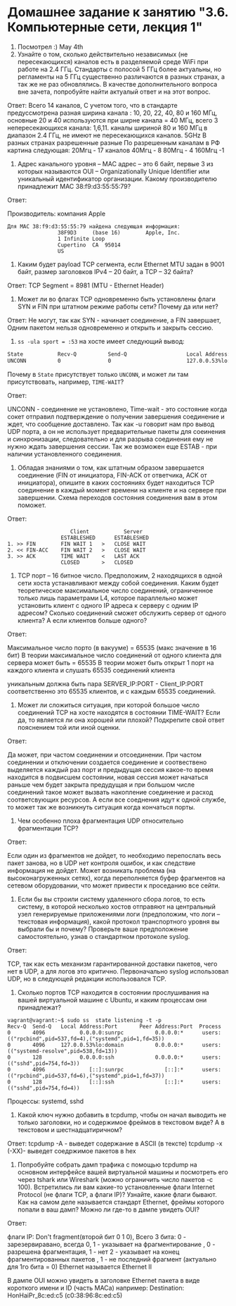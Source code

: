 # Домашнее задание к занятию "3.6. Компьютерные сети, лекция 1"

1. Посмотрел :) May 4th
1. Узнайте о том, сколько действительно независимых (не пересекающихся) каналов есть в разделяемой среде WiFi при работе на 2.4 ГГц. Стандарты с полосой 5 ГГц более актуальны, но регламенты на 5 ГГц существенно различаются в разных странах, а так же не раз обновлялись. В качестве дополнительного вопроса вне зачета, попробуйте найти актуалый ответ и на этот вопрос.

Ответ:
Всего 14 каналов, 
С учетом того, что в стандарте предуссмотрена разная ширина канала : 10, 20, 22, 40, 80 и 160 МГц, основные 20 и 40 используются
при ширне канала = 40 МГц, всего 3 непересекающихся канала: 1,6,11.
каналы шириной 80 и 160 МГц в диапазон 2.4 ГГц, не имеют не пересекающихся каналов.
5GHz
В разных странах разрешенные разные 
По разрешенным каналам в РФ картина следующая:
20Мгц - 17 каналов
40Мгц - 8
80Мгц - 4
160Мгц -1


1. Адрес канального уровня – MAC адрес – это 6 байт, первые 3 из которых называются OUI – Organizationally Unique Identifier или уникальный идентификатор организации. Какому производителю принадлежит MAC 38:f9:d3:55:55:79?

Ответ:

Производитель: компания Apple
```
Для MAC 38:f9:d3:55:55:79 найдена следующая информация:
				38F9D3     (base 16)		Apple, Inc.
				1 Infinite Loop
				Cupertino  CA  95014
				US
```
1. Каким будет payload TCP сегмента, если Ethernet MTU задан в 9001 байт, размер заголовков IPv4 – 20 байт, а TCP – 32 байта?

Ответ:
TCP Segment = 8981 (MTU - Ethernet Header)

1. Может ли во флагах TCP одновременно быть установлены флаги SYN и FIN при штатном режиме работы сети? Почему да или нет?

Ответ:
Не могут, так как SYN - начинает соединение, а FIN завершает, 
Одним пакетом нельзя одновременно и открыть и закрыть сессию.

1. `ss -ula sport = :53` на хосте имеет следующий вывод:

```bash
State           Recv-Q          Send-Q                   Local Address:Port                     Peer Address:Port          Process
UNCONN          0               0                        127.0.0.53%lo:domain                        0.0.0.0:*
```

Почему в `State` присутствует только `UNCONN`, и может ли там присутствовать, например, `TIME-WAIT`?

Ответ:
 
UNCONN - соединение не установлено,
Time-wait - это состояние когда сокет отправил подтверждение о получении завершения соединение и ждет, что сообщение доставлено.
Так как -u говорит нам про вывод UDP порта, а он не использует предварительные пакеты для соеинения и синхронизации, 
следовательно и для разрыва соединения ему не нужно ждать завершения сессии.
Так же возможен еще ESTAB -  при наличии установленного соединения. 

1. Обладая знаниями о том, как штатным образом завершается соединение (FIN от инициатора, FIN-ACK от ответчика, ACK от инициатора), опишите в каких состояниях будет находиться TCP соединение в каждый момент времени на клиенте и на сервере при завершении. Схема переходов состояния соединения вам в этом поможет.

Ответ:
```
                    Client           Server 
                 ESTABLESHED      ESTABLESHED
1. >> FIN        FIN WAIT 1   >   CLOSE WAIT
2. << FIN-ACC    FIN WAIT 2   >   CLOSE WAIT 
3. >> ACK        TIME WAIT    <   LAST ACK
                 CLOSED       >   CLOSED
```				 

1. TCP порт – 16 битное число. Предположим, 2 находящихся в одной сети хоста устанавливают между собой соединения. Каким будет теоретическое максимальное число соединений, ограниченное только лишь параметрами L4, которое параллельно может установить клиент с одного IP адреса к серверу с одним IP адресом? Сколько соединений сможет обслужить сервер от одного клиента? А если клиентов больше одного?

Ответ:
 
Максимальное число порто (в вакууме) = 65535 (макс значение в 16 бит)
В теории максимальное число соединений от одного клиента для сервера может быть  = 65535 
В теории может быть открыт 1 порт на каждого клиента и слушать 65535 соединений клиента

уникальным должна быть пара SERVER_IP:PORT - Client_IP:PORT 
соответственно это 65535 клиентов, и с каждым 65535 соединений.

1. Может ли сложиться ситуация, при которой большое число соединений TCP на хосте находятся в состоянии TIME-WAIT? Если да, то является ли она хорошей или плохой? Подкрепите свой ответ пояснением той или иной оценки.

Ответ:
 
Да может, при частом соединении и отсоединении.
При частом соединении и отключении создается соединение и соотвествено выделяется каждый раз порт и предыдущая сессия какое-то время находится в подвисшем состоянии, новая сессия может начаться раньше чем будет закрыта предудущая и при большом числе соединений такое может вызвать накопление соединение и расход соответсвующих ресурсов.
А если все соеднения идут к одной службе, то может так же возникнуть ситуация когда кончаться порты. 

1. Чем особенно плоха фрагментация UDP относительно фрагментации TCP?

Ответ:
 
Если один из фрагментов не дойдет, то необходимо перепослать весь пакет занова, 
но в UDP нет контроля ошибок, и как следствие информация не дойдет.
Может возникать проблема (на высоконагруженных сетях), когда переполняется буфер фрагментов на сетевом оборудовании,
что может привести к проседанию все сейти.

1. Если бы вы строили систему удаленного сбора логов, то есть систему, в которой несколько хостов отправяют на центральный узел генерируемые приложениями логи (предположим, что логи – текстовая информация), какой протокол транспортного уровня вы выбрали бы и почему? Проверьте ваше предположение самостоятельно, узнав о стандартном протоколе syslog.

Ответ:
 
TCP, так как есть механизм гарантированной доставки пакетов, чего нет в UDP, а для логов это критично.
Первоначально syslog использовал UDP, но в следующей редакции использовался TCP.

1. Сколько портов TCP находится в состоянии прослушивания на вашей виртуальной машине с Ubuntu, и каким процессам они принадлежат?
```	
vagrant@vagrant:~$ sudo ss  state listening -t -p
Recv-Q  Send-Q   Local Address:Port       Peer Address:Port  Process
0       4096           0.0.0.0:sunrpc          0.0.0.0:*      users:(("rpcbind",pid=537,fd=4),("systemd",pid=1,fd=35))
0       4096     127.0.0.53%lo:domain          0.0.0.0:*      users:(("systemd-resolve",pid=538,fd=13))
0       128            0.0.0.0:ssh             0.0.0.0:*      users:(("sshd",pid=754,fd=3))
0       4096              [::]:sunrpc             [::]:*      users:(("rpcbind",pid=537,fd=6),("systemd",pid=1,fd=37))
0       128               [::]:ssh                [::]:*      users:(("sshd",pid=754,fd=4))
```	
Процессы: systemd, sshd

1. Какой ключ нужно добавить в tcpdump, чтобы он начал выводить не только заголовки, но и содержимое фреймов в текстовом виде? А в текстовом и шестнадцатиричном?

Ответ:
tcpdump -A - выведет содержание в ASCII (в тексте)
tcpdump -x (-XX)- выведет соедржимое пакетов в hex

1. Попробуйте собрать дамп трафика с помощью tcpdump на основном интерфейсе вашей виртуальной машины и посмотреть его через tshark или Wireshark (можно ограничить число пакетов -c 100). Встретились ли вам какие-то установленные флаги Internet Protocol (не флаги TCP, а флаги IP)? Узнайте, какие флаги бывают. Как на самом деле называется стандарт Ethernet, фреймы которого попали в ваш дамп? Можно ли где-то в дампе увидеть OUI?

Ответ:

флаги IP: Don't fragment(второй бит 0 1 0), 
Всего 3 бита:
    0 - зарезервиравано, всегда 0,
    1 - указывает на фрагментирование , 0 - разрешена фрагментация, 1 - нет
    2 - указывает на конец фрагментированных пакетов , 1 - не последний фрагмент (актуально для 1го бита = 0)
Ethernet называется Ethernet II

В дампе OUI можно увидеть в заголовке Ethernet пакета в виде короткого имени и ID (часть MACа)
например: Destination: HonHaiPr_8c:ed:c5 (c0:38:96:8c:ed:c5)
